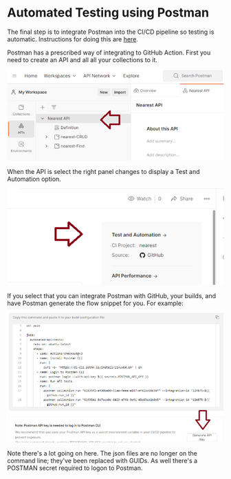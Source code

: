 # Automated Testing using Postman

The final step is to integrate Postman into the CI/CD pipeline so testing is automatic. Instructions for doing this are [here](https://learning.postman.com/docs/integrations/available-integrations/ci-integrations/github-actions/).

Postman has a prescribed way of integrating to GitHub Action. First you need to create an API and all all your collections to it. 

![Nearest_API](img/nearest_api.png)

When the API is select the right panel changes to display a Test and Automation option. 

![Nearest_API](img/nearest_api_2.png)

If you select that you can integrate Postman with GitHub, your builds, and have Postman generate the flow snippet for you. For example: 

![Nearest_API](img/nearest_api_3.png)

Note there's a lot going on here. The json files are no longer on the command line; they've been replaced with GUIDs. As well there's a POSTMAN secret required to logon to Postman. 






